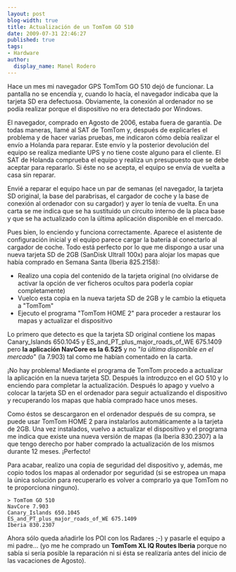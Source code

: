 ```yaml
---
layout: post
blog-width: true
title: Actualización de un TomTom GO 510
date: 2009-07-31 22:46:27
published: true
tags:
- Hardware
author:
  display_name: Manel Rodero
---
```


Hace un mes mi navegador GPS TomTom GO 510 dejó de funcionar. La pantalla no se encendía y, cuando lo hacía, el navegador indicaba que la tarjeta SD era defectuosa. Obviamente, la conexión al ordenador no se podía realizar porque el dispositivo no era detectado por Windows.

El navegador, comprado en Agosto de 2006, estaba fuera de garantía. De todas maneras, llamé al SAT de TomTom y, después de explicarles el problema y de hacer varias pruebas, me indicaron cómo debía realizar el envío a Holanda para reparar. Este envío y la posterior devolución del equipo se realiza mediante UPS y no tiene coste alguno para el cliente. El SAT de Holanda comprueba el equipo y realiza un presupuesto que se debe aceptar para repararlo. Si éste no se acepta, el equipo se envía de vuelta a casa sin reparar.

Envié a reparar el equipo hace un par de semanas (el navegador, la tarjeta SD original, la base del parabrisas, el cargador de coche y la base de conexión al ordenador con su cargador) y ayer lo tenía de vuelta. En una carta se me indica que se ha sustituido un circuito interno de la placa base y que se ha actualizado con la última aplicación disponible en el mercado.

Pues bien, lo enciendo y funciona correctamente. Aparece el asistente de configuración inicial y el equipo parece cargar la batería al conectarlo al cargador de coche. Todo está perfecto por lo que me dispongo a usar una nueva tarjeta SD de 2GB (SanDisk UltraII 100x) para alojar los mapas que había comprado en Semana Santa (Iberia 825.2158):

* Realizo una copia del contenido de la tarjeta original (no olvidarse de activar la opción de ver ficheros ocultos para poderla copiar completamente)
* Vuelco esta copia en la nueva tarjeta SD de 2GB y le cambio la etiqueta a "TomTom"
* Ejecuto el programa "TomTom HOME 2" para proceder a restaurar los mapas y actualizar el dispositivo

Lo primero que detecto es que la tarjeta SD original contiene los mapas Canary_Islands 650.1045 y ES_and_PT_plus_major_roads_of_WE 675.1409 pero **la aplicación NavCore es la 6.525** y no "_la última disponible en el mercado_" (la 7.903) tal como me habían comentado en la carta.

¡No hay problema! Mediante el programa de TomTom procedo a actualizar la aplicación en la nueva tarjeta SD. Después la introduzco en el GO 510 y lo enciendo para completar la actualización. Después lo apago y vuelvo a colocar la tarjeta SD en el ordenador para seguir actualizando el dispositivo y recuperando los mapas que había comprado hace unos meses.

Como éstos se descargaron en el ordenador después de su compra, se puede usar TomTom HOME 2 para instalarlos automáticamente a la tarjeta de 2GB. Una vez instalados, vuelvo a actualizar el dispositivo y el programa me indica que existe una nueva versión de mapas (la Iberia 830.2307) a la que tengo derecho por haber comprado la actualización de los mismos durante 12 meses. ¡Perfecto!

Para acabar, realizo una copia de seguridad del dispositivo y, además, me copio todos los mapas al ordenador por seguridad (si se estropea un mapa la única solución para recuperarlo es volver a comprarlo ya que TomTom no te proporciona ninguno).

```plaintext
> TomTom GO 510  
NavCore 7.903  
Canary_Islands 650.1045  
ES_and_PT_plus_major_roads_of_WE 675.1409  
Iberia 830.2307
```

Ahora sólo queda añadirle los POI con los Radares ;-) y pasarle el equipo a mi padre… (yo me he comprado un **TomTom XL IQ Routes Iberia** porque no sabía si sería posible la reparación ni si ésta se realizaría antes del inicio de las vacaciones de Agosto).
